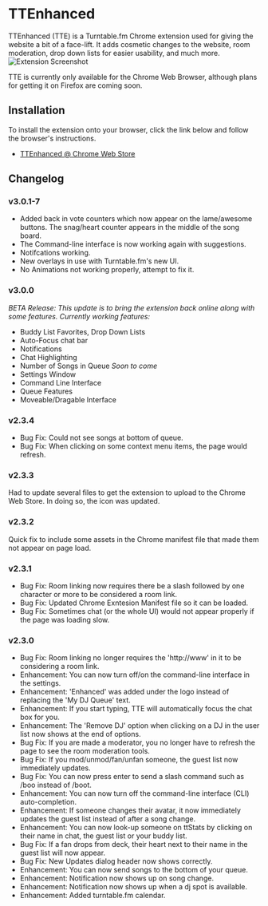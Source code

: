 # TTEnhanced

TTEnhanced (TTE) is a Turntable.fm Chrome extension used for giving the website a bit of a face-lift. It adds cosmetic changes to the website, room moderation, drop down lists for easier usability, and much more.
![Extension Screenshot](http://i.imgur.com/LU6hS.png)

TTE is currently only available for the Chrome Web Browser, although plans for getting it on Firefox are coming soon.

## Installation

To install the extension onto your browser, click the link below and follow the browser's instructions.
* [TTEnhanced @ Chrome Web Store](https://chrome.google.com/webstore/detail/nhjclkggjlllgdjhcbbfkcjkgpfbnkgd)

## Changelog

### v3.0.1-7
* Added back in vote counters which now appear on the lame/awesome buttons. The snag/heart counter appears in the middle of the song board.
* The Command-line interface is now working again with suggestions.
* Notifcations working.
* New overlays in use with Turntable.fm's new UI.
* No Animations not working properly, attempt to fix it.

### v3.0.0
*BETA Release: This update is to bring the extension back online along with some features.*
_Currently working features:_
* Buddy List Favorites, Drop Down Lists
* Auto-Focus chat bar
* Notifications
* Chat Highlighting
* Number of Songs in Queue
_Soon to come_
* Settings Window
* Command Line Interface
* Queue Features
* Moveable/Dragable Interface

### v2.3.4
* Bug Fix: Could not see songs at bottom of queue.
* Bug Fix: When clicking on some context menu items, the page would refresh.

### v2.3.3
Had to update several files to get the extension to upload to the Chrome Web Store. In doing so, the icon was updated.

### v2.3.2
Quick fix to include some assets in the Chrome manifest file that made them not appear on page load.

### v2.3.1
* Bug Fix: Room linking now requires there be a slash followed by one character or more to be considered a room link.
* Bug Fix: Updated Chrome Exntesion Manifest file so it can be loaded.
* Bug Fix: Sometimes chat (or the whole UI) would not appear properly if the page was loading slow.

### v2.3.0
* Bug Fix: Room linking no longer requires the 'http://www' in it to be considering a room link.
* Enhancement: You can now turn off/on the command-line interface in the settings.
* Enhancement: 'Enhanced' was added under the logo instead of replacing the 'My DJ Queue' text.
* Enhancement: If you start typing, TTE will automatically focus the chat box for you.
* Enhancement: The 'Remove DJ' option when clicking on a DJ in the user list now shows at the end of options.
* Bug Fix: If you are made a moderator, you no longer have to refresh the page to see the room moderation tools.
* Bug Fix: If you mod/unmod/fan/unfan someone, the guest list now immediately updates.
* Bug Fix: You can now press enter to send a slash command such as /boo instead of /boot.
* Enhancement: You can now turn off the command-line interface (CLI) auto-completion.
* Enhancement: If someone changes their avatar, it now immediately updates the guest list instead of after a song change.
* Enhancement: You can now look-up someone on ttStats by clicking on their name in chat, the guest list or your buddy list.
* Bug Fix: If a fan drops from deck, their heart next to their name in the guest list will now appear.
* Bug Fix: New Updates dialog header now shows correctly.
* Enhancement: You can now send songs to the bottom of your queue.
* Enhancement: Notification now shows up on song change.
* Enhancement: Notification now shows up when a dj spot is available.
* Enhancement: Added turntable.fm calendar.